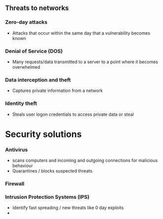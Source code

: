 
## Threats to networks 
### Zero-day attacks
- Attacks that occur within the same day that a vulnerability becomes known

### Denial of Service (DOS)
- Many requests/data transmitted to a server to a point where it becomes overwhelmed

### Data interception and theft 
- Captures private information from a network

### Identity theft 
- Steals user logon credentials to access private data or steal 


# Security solutions
### Antivirus 
- scans computers and incoming and outgoing connections for malicious behaviour
- Quarantines / blocks suspected threats
### Firewall


### Intrusion Protection Systems (IPS)
- Identify fast spreading / new threats like 0 day exploits
- 
